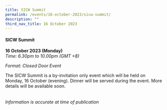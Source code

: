 ```yaml
---
title: SICW Summit
permalink: /events/16-october-2023/sicw-summit/
description: ""
third_nav_title: 16 October 2023
---
```

#### **SICW Summit**

**16 October 2023 (Monday)**  
*Time: 6.30pm to 10.00pm (GMT +8)*

*Format: Closed Door Event*

The SICW Summit is a by-invitation only event which will be held on Monday, 16 October (evening). Dinner will be served during the event. More details will be available soon.
<br><br><br>
*Information is accurate at time of publication*